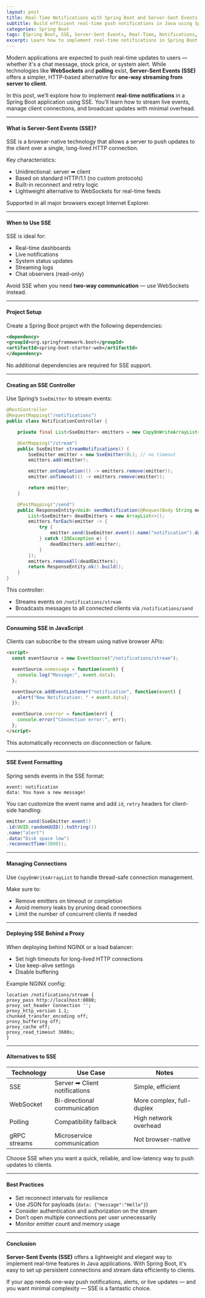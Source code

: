 ```yaml
---
layout: post
title: Real-Time Notifications with Spring Boot and Server-Sent Events
subtitle: Build efficient real-time push notifications in Java using Spring Boot and Server-Sent Events
categories: Spring Boot
tags: [Spring Boot, SSE, Server-Sent Events, Real-Time, Notifications, Java, WebSockets]
excerpt: Learn how to implement real-time notifications in Spring Boot applications using Server-Sent Events (SSE). This guide covers streaming data to clients, broadcasting updates, and managing persistent connections.
---
```




Modern applications are expected to push real-time updates to users — whether it's a chat message, stock price, or system alert. While technologies like **WebSockets** and **polling** exist, **Server-Sent Events (SSE)** offers a simpler, HTTP-based alternative for **one-way streaming from server to client**.

In this post, we’ll explore how to implement **real-time notifications** in a Spring Boot application using SSE. You’ll learn how to stream live events, manage client connections, and broadcast updates with minimal overhead.

---

#### What is Server-Sent Events (SSE)?

SSE is a browser-native technology that allows a server to push updates to the client over a single, long-lived HTTP connection.

Key characteristics:
- Unidirectional: server ➡ client
- Based on standard HTTP/1.1 (no custom protocols)
- Built-in reconnect and retry logic
- Lightweight alternative to WebSockets for real-time feeds

Supported in all major browsers except Internet Explorer.

---

#### When to Use SSE

SSE is ideal for:
- Real-time dashboards
- Live notifications
- System status updates
- Streaming logs
- Chat observers (read-only)

Avoid SSE when you need **two-way communication** — use WebSockets instead.

---

#### Project Setup

Create a Spring Boot project with the following dependencies:

```xml
<dependency>
<groupId>org.springframework.boot</groupId>
<artifactId>spring-boot-starter-web</artifactId>
</dependency>
```

No additional dependencies are required for SSE support.

---

#### Creating an SSE Controller

Use Spring’s `SseEmitter` to stream events:

```java
@RestController
@RequestMapping("/notifications")
public class NotificationController {

    private final List<SseEmitter> emitters = new CopyOnWriteArrayList<>();

    @GetMapping("/stream")
    public SseEmitter streamNotifications() {
        SseEmitter emitter = new SseEmitter(0L); // no timeout
        emitters.add(emitter);

        emitter.onCompletion(() -> emitters.remove(emitter));
        emitter.onTimeout(() -> emitters.remove(emitter));

        return emitter;
    }

    @PostMapping("/send")
    public ResponseEntity<Void> sendNotification(@RequestBody String message) {
        List<SseEmitter> deadEmitters = new ArrayList<>();
        emitters.forEach(emitter -> {
            try {
                emitter.send(SseEmitter.event().name("notification").data(message));
            } catch (IOException e) {
                deadEmitters.add(emitter);
            }
        });
        emitters.removeAll(deadEmitters);
        return ResponseEntity.ok().build();
    }
}
```

This controller:
- Streams events on `/notifications/stream`
- Broadcasts messages to all connected clients via `/notifications/send`

---

#### Consuming SSE in JavaScript

Clients can subscribe to the stream using native browser APIs:

```html
<script>
  const eventSource = new EventSource("/notifications/stream");

  eventSource.onmessage = function(event) {
    console.log("Message:", event.data);
  };

  eventSource.addEventListener("notification", function(event) {
    alert("New Notification: " + event.data);
  });

  eventSource.onerror = function(err) {
    console.error("Connection error:", err);
  };
</script>
```

This automatically reconnects on disconnection or failure.

---

#### SSE Event Formatting

Spring sends events in the SSE format:

```
event: notification
data: You have a new message!
```

You can customize the event name and add `id`, `retry` headers for client-side handling:

```java
emitter.send(SseEmitter.event()
.id(UUID.randomUUID().toString())
.name("alert")
.data("Disk space low")
.reconnectTime(3000));
```

---

#### Managing Connections

Use `CopyOnWriteArrayList` to handle thread-safe connection management.

Make sure to:
- Remove emitters on timeout or completion
- Avoid memory leaks by pruning dead connections
- Limit the number of concurrent clients if needed

---

#### Deploying SSE Behind a Proxy

When deploying behind NGINX or a load balancer:

- Set high timeouts for long-lived HTTP connections
- Use keep-alive settings
- Disable buffering

Example NGINX config:

```
location /notifications/stream {
proxy_pass http://localhost:8080;
proxy_set_header Connection '';
proxy_http_version 1.1;
chunked_transfer_encoding off;
proxy_buffering off;
proxy_cache off;
proxy_read_timeout 3600s;
}
```

---

#### Alternatives to SSE

| Technology   | Use Case                        | Notes                        |
|--------------|----------------------------------|------------------------------|
| SSE           | Server ➡ Client notifications   | Simple, efficient            |
| WebSocket     | Bi-directional communication    | More complex, full-duplex    |
| Polling       | Compatibility fallback          | High network overhead        |
| gRPC streams  | Microservice communication      | Not browser-native           |

Choose SSE when you want a quick, reliable, and low-latency way to push updates to clients.

---

#### Best Practices

- Set reconnect intervals for resilience
- Use JSON for payloads (`data: {"message":"Hello"}`)
- Consider authentication and authorization on the stream
- Don’t open multiple connections per user unnecessarily
- Monitor emitter count and memory usage

---

#### Conclusion

**Server-Sent Events (SSE)** offers a lightweight and elegant way to implement real-time features in Java applications. With Spring Boot, it's easy to set up persistent connections and stream data efficiently to clients.

If your app needs one-way push notifications, alerts, or live updates — and you want minimal complexity — SSE is a fantastic choice.
